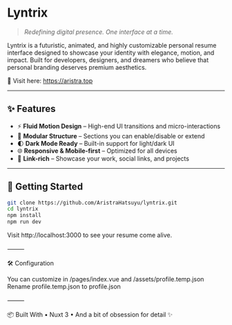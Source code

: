 # Lyntrix

> _Redefining digital presence. One interface at a time._

Lyntrix is a futuristic, animated, and highly customizable personal resume interface designed to showcase your identity with elegance, motion, and impact. Built for developers, designers, and dreamers who believe that personal branding deserves premium aesthetics.

🔗 Visit here: https://aristra.top

---

## ✨ Features

- ⚡ **Fluid Motion Design** – High-end UI transitions and micro-interactions
- 🧩 **Modular Structure** – Sections you can enable/disable or extend  
- 🌓 **Dark Mode Ready** – Built-in support for light/dark UI  
- 🌐 **Responsive & Mobile-first** – Optimized for all devices  
- 🔗 **Link-rich** – Showcase your work, social links, and projects

---

## 🚀 Getting Started

```bash
git clone https://github.com/AristraHatsuyu/lyntrix.git
cd lyntrix
npm install
npm run dev
```

Visit http://localhost:3000 to see your resume come alive.

⸻

🛠️ Configuration

You can customize in /pages/index.vue and /assets/profile.temp.json
Rename profile.temp.json to profile.json

⸻

📦 Built With
	•	Nuxt 3
	•	And a bit of obsession for detail ✨